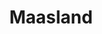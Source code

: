 ---
plaats: "Maasland"
naam: "Naam"
title: "Maasland"
afbeelding: "/images/.jpg"
tags: ["molens"]
---